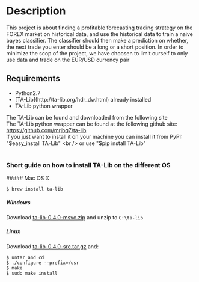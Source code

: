 <h1>Description</h1>
This project is about finding a profitable 
forecasting trading strategy 
on the FOREX market on historical data, and use the historical data to train a naive bayes classifier. The classifier should then make a prediction on whether, the next trade you enter should be a long or a short position. In order to minimize the scop of the project, we have choosen to limit ourself to only use data and trade on the EUR/USD currency pair

<h2>Requirements</h2>
<ul>
	<li>Python2.7</li>
	<li>[TA-Lib](http://ta-lib.org/hdr_dw.html) already installed</li>
	<li>TA-Lib python wrapper</li>
</ul>

The TA-Lib can be found and downloaded from the following site
<br />
The TA-Lib python wrapper can be found at the following github site: https://github.com/mrjbq7/ta-lib
<br />
if you just want to install it on your machine you can install it from PyPI:
"$easy_install TA-Lib"
<br />
or use 
"$pip install TA-Lib"
<br />
<br />


<h3>Short guide on how to install TA-Lib on the different OS</h3>
##### Mac OS X

```
$ brew install ta-lib
```

##### Windows

Download [ta-lib-0.4.0-msvc.zip](http://prdownloads.sourceforge.net/ta-lib/ta-lib-0.4.0-msvc.zip)
and unzip to ``C:\ta-lib``

##### Linux

Download [ta-lib-0.4.0-src.tar.gz](http://prdownloads.sourceforge.net/ta-lib/ta-lib-0.4.0-src.tar.gz) and:
```
$ untar and cd
$ ./configure --prefix=/usr
$ make
$ sudo make install
```